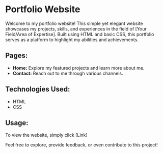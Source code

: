 # Portfolio Website

Welcome to my portfolio website! This simple yet elegant website showcases my projects, skills, and experiences in the field of [Your Field/Area of Expertise]. Built using HTML and basic CSS, this portfolio serves as a platform to highlight my abilities and achievements.

## Pages:

- **Home:** Explore my featured projects and learn more about me.
- **Contact:** Reach out to me through various channels.

## Technologies Used:

- HTML
- CSS

## Usage:

To view the website, simply click [Link]

Feel free to explore, provide feedback, or even contribute to this project!
